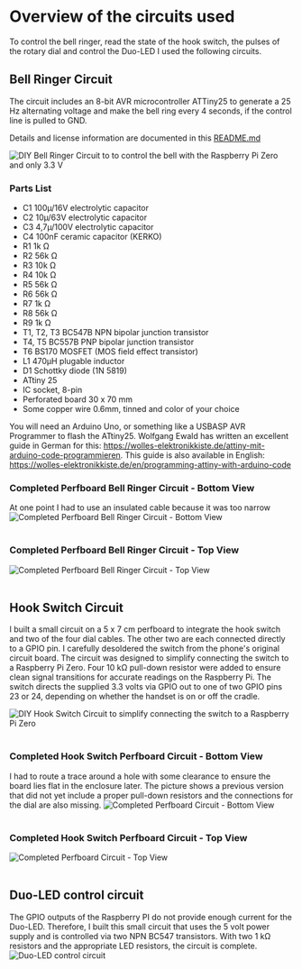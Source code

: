 # Overview of the circuits used
To control the bell ringer, read the state of the hook switch, the pulses of the rotary dial and control the Duo-LED I used the following circuits.

## Bell Ringer Circuit
The circuit includes an 8-bit AVR microcontroller ATTiny25 to generate a 25 Hz alternating voltage and make the bell ring every 4 seconds, if the control line is pulled to GND.

Details and license information are documented in this [README.md](/bell%20ringer/README.md)

![DIY Bell Ringer Circuit to to control the bell with the Raspberry  Pi Zero and only 3.3 V](/bell%20ringer/Bell%20Ringer%20Layout%20small.png)
<br/>
### Parts List
* C1 100µ/16V electrolytic capacitor
* C2 10µ/63V electrolytic capacitor
* C3 4,7µ/100V electrolytic capacitor
* C4 100nF ceramic capacitor (KERKO)
* R1 1k &#8486;
* R2 56k &#8486;
* R3 10k &#8486;
* R4 10k &#8486;
* R5 56k &#8486;
* R6 56k &#8486;
* R7 1k &#8486;
* R8 56k &#8486;
* R9 1k &#8486;
* T1, T2, T3 BC547B NPN bipolar junction transistor
* T4, T5 BC557B PNP bipolar junction transistor
* T6 BS170 MOSFET (MOS field effect transistor)
* L1 470µH plugable inductor
* D1 Schottky diode (1N 5819)
* ATtiny 25
* IC socket, 8-pin
* Perforated board 30 x 70 mm
* Some copper wire 0.6mm, tinned and color of your choice

You will need an Arduino Uno, or something like a USBASP AVR Programmer to flash the ATtiny25. Wolfgang Ewald has written an excellent guide in German for this: https://wolles-elektronikkiste.de/attiny-mit-arduino-code-programmieren. This guide is also available in English: https://wolles-elektronikkiste.de/en/programming-attiny-with-arduino-code

### Completed Perfboard Bell Ringer Circuit - Bottom View
At one point I had to use an insulated cable because it was too narrow
![Completed Perfboard Bell Ringer Circuit - Bottom View](/bell%20ringer/Bell%20Ringer%20Circuit%20back%20small.jpg)
<br/>
<br/>

### Completed Perfboard Bell Ringer Circuit - Top View
![Completed Perfboard Bell Ringer Circuit - Top View](/bell%20ringer/Bell%20Ringer%20Circuit%20small.jpg)
<br/>
<br/>

## Hook Switch Circuit
I built a small circuit on a 5 x 7 cm perfboard to integrate the hook switch and two of the four dial cables. The other two are each connected directly to a GPIO pin. I carefully desoldered the switch from the phone's original circuit board. The circuit was designed to simplify connecting the switch to a Raspberry Pi Zero. Four 10 kΩ pull-down resistor were added to ensure clean signal transitions for accurate readings on the Raspberry Pi. The switch directs the supplied 3.3 volts via GPIO out to one of two GPIO pins 23 or 24, depending on whether the handset is on or off the cradle.

![DIY Hook Switch Circuit to simplify connecting the switch to a Raspberry Pi Zero](/doc/Hoock%20Switch%20Layout%20small.png)
<br/>
<br/>
### Completed Hook Switch Perfboard Circuit - Bottom View
I had to route a trace around a hole with some clearance to ensure the board lies flat in the enclosure later. The picture shows a previous version that did not yet include a proper pull-down resistors and the connections for the dial are also missing.
![Completed Perfboard Circuit - Bottom View](/img/Hook%20bottom%20small.jpg)
<br/>
<br/>
### Completed Hook Switch Perfboard Circuit - Top View
![Completed Perfboard Circuit - Top View](/img/Hook%20top%20small.jpg)
<br/>
<br/>
## Duo-LED control circuit
The GPIO outputs of the Raspberry PI do not provide enough current for the Duo-LED. Therefore, I built this small circuit that uses the 5 volt power supply and is controlled via two NPN BC547 transistors. With two 1 k&#8486; resistors and the appropriate LED resistors, the circuit is complete.
![Duo-LED control circuit](/doc/LED%20Ctl%20small.png)
<br/>
<br/>